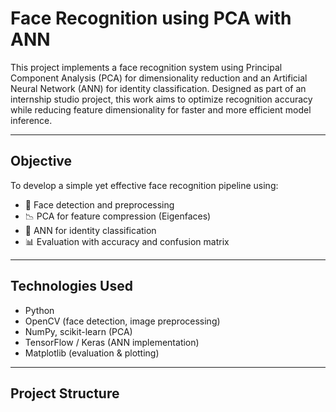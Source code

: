 # Face Recognition using PCA with ANN

This project implements a face recognition system using Principal Component Analysis (PCA) for dimensionality reduction and an Artificial Neural Network (ANN) for identity classification. Designed as part of an internship studio project, this work aims to optimize recognition accuracy while reducing feature dimensionality for faster and more efficient model inference.

---

## Objective

To develop a simple yet effective face recognition pipeline using:

- 📸 Face detection and preprocessing
- 📉 PCA for feature compression (Eigenfaces)
- 🧠 ANN for identity classification
- 📊 Evaluation with accuracy and confusion matrix

---

## Technologies Used

- Python
- OpenCV (face detection, image preprocessing)
- NumPy, scikit-learn (PCA)
- TensorFlow / Keras (ANN implementation)
- Matplotlib (evaluation & plotting)

---

## Project Structure

